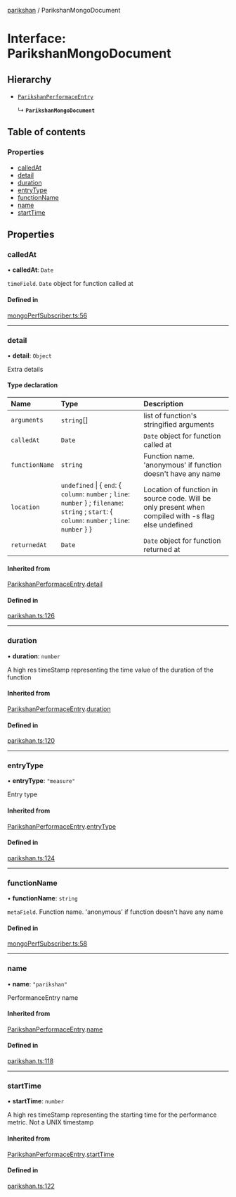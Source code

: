 [parikshan](../README.md) / ParikshanMongoDocument

# Interface: ParikshanMongoDocument

## Hierarchy

- [`ParikshanPerformaceEntry`](ParikshanPerformaceEntry.md)

  ↳ **`ParikshanMongoDocument`**

## Table of contents

### Properties

- [calledAt](ParikshanMongoDocument.md#calledat)
- [detail](ParikshanMongoDocument.md#detail)
- [duration](ParikshanMongoDocument.md#duration)
- [entryType](ParikshanMongoDocument.md#entrytype)
- [functionName](ParikshanMongoDocument.md#functionname)
- [name](ParikshanMongoDocument.md#name)
- [startTime](ParikshanMongoDocument.md#starttime)

## Properties

### calledAt

• **calledAt**: `Date`

`timeField`. `Date` object for function called at

#### Defined in

[mongoPerfSubscriber.ts:56](https://github.com/gajananpp/parikshan/blob/b7537f7/src/mongoPerfSubscriber.ts#L56)

___

### detail

• **detail**: `Object`

Extra details

#### Type declaration

| Name | Type | Description |
| :------ | :------ | :------ |
| `arguments` | `string`[] | list of function's stringified arguments |
| `calledAt` | `Date` | `Date` object for function called at |
| `functionName` | `string` | Function name. 'anonymous' if function doesn't have any name |
| `location` | `undefined` \| { `end`: { `column`: `number` ; `line`: `number`  } ; `filename`: `string` ; `start`: { `column`: `number` ; `line`: `number`  }  } | Location of function in source code. Will be only present when compiled with -s flag else undefined |
| `returnedAt` | `Date` | `Date` object for function returned at |

#### Inherited from

[ParikshanPerformaceEntry](ParikshanPerformaceEntry.md).[detail](ParikshanPerformaceEntry.md#detail)

#### Defined in

[parikshan.ts:126](https://github.com/gajananpp/parikshan/blob/b7537f7/src/parikshan.ts#L126)

___

### duration

• **duration**: `number`

A high res timeStamp representing the time value of the duration of the function

#### Inherited from

[ParikshanPerformaceEntry](ParikshanPerformaceEntry.md).[duration](ParikshanPerformaceEntry.md#duration)

#### Defined in

[parikshan.ts:120](https://github.com/gajananpp/parikshan/blob/b7537f7/src/parikshan.ts#L120)

___

### entryType

• **entryType**: ``"measure"``

Entry type

#### Inherited from

[ParikshanPerformaceEntry](ParikshanPerformaceEntry.md).[entryType](ParikshanPerformaceEntry.md#entrytype)

#### Defined in

[parikshan.ts:124](https://github.com/gajananpp/parikshan/blob/b7537f7/src/parikshan.ts#L124)

___

### functionName

• **functionName**: `string`

`metaField`. Function name. 'anonymous' if function doesn't have any name

#### Defined in

[mongoPerfSubscriber.ts:58](https://github.com/gajananpp/parikshan/blob/b7537f7/src/mongoPerfSubscriber.ts#L58)

___

### name

• **name**: ``"parikshan"``

PerformanceEntry name

#### Inherited from

[ParikshanPerformaceEntry](ParikshanPerformaceEntry.md).[name](ParikshanPerformaceEntry.md#name)

#### Defined in

[parikshan.ts:118](https://github.com/gajananpp/parikshan/blob/b7537f7/src/parikshan.ts#L118)

___

### startTime

• **startTime**: `number`

A high res timeStamp representing the starting time for the performance metric. Not a UNIX timestamp

#### Inherited from

[ParikshanPerformaceEntry](ParikshanPerformaceEntry.md).[startTime](ParikshanPerformaceEntry.md#starttime)

#### Defined in

[parikshan.ts:122](https://github.com/gajananpp/parikshan/blob/b7537f7/src/parikshan.ts#L122)
